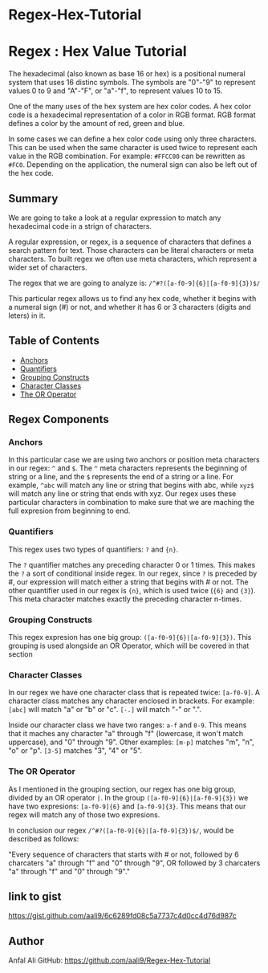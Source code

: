 # Regex-Hex-Tutorial

# Regex : Hex Value Tutorial 
The hexadecimal (also known as base 16 or hex) is a positional numeral system that uses 16 distinc symbols. The symbols are "0"-"9" to represent values 0 to 9 and "A"-"F", or "a"-"f", to represent values 10 to 15.

One of the many uses of the hex system are hex color codes. A hex color code is a hexadecimal representation of a color in RGB format. RGB format defines a color by the amount of red, green and blue.

In some cases we can define a hex color code using only three characters. This can be used when the same character is used twice to represent each value in the RGB combination. For example: `#FFCC00` can be rewritten as `#FC0`. Depending on the application, the numeral sign can also be left out of the hex code.

## Summary
We are going to take a look at a regular expression to match any hexadecimal code in a strign of characters. 

A regular expression, or regex, is a sequence of characters that defines a search pattern for text. Those characters can be literal characters or meta characters. To built regex we often use meta characters, which represent a wider set of characters.

The regex that we are going to analyze is:
`/^#?([a-f0-9]{6}|[a-f0-9]{3})$/`

This particular regex allows us to find any hex code, whether it begins with a numeral sign (#) or not, and whether it has 6 or 3 characters (digits and leters) in it. 

## Table of Contents

- [Anchors](#anchors)
- [Quantifiers](#quantifiers)
- [Grouping Constructs](#grouping-constructs)
- [Character Classes](#character-classes)
- [The OR Operator](#the-or-operator)

## Regex Components

### Anchors
In this particular case we are using two anchors or position meta characters in our regex: `^` and `$`.
The `^` meta characters represents the beginning of string or a line, and the `$` represents the end of a string or a line. For example, `^abc` will match any line or string that begins with abc, while `xyz$` will match any line or string that ends with xyz.
Our regex uses these particular characters in combination to make sure that we are maching the full expresion from beginning to end.

### Quantifiers
This regex uses two types of quantifiers: `?` and `{n}`.

The `?` quantifier matches any preceding character 0 or 1 times. This makes the `?` a sort of conditional inside regex. In our regex, since `?` is preceded by #,  our expression will match either a string that begins with # or not.
The other quantifier used in our regex is `{n}`, which is used twice (`{6}` and `{3}`). This meta character matches exactly the preceding character n-times.

### Grouping Constructs
This regex expresion has one big group: `([a-f0-9]{6}|[a-f0-9]{3})`. This grouping is used alongside an OR Operator, which will be covered in that section
### Character Classes
In our regex we have one character class that is repeated twice: `[a-f0-9]`. A character class matches any character enclosed in brackets. For example: `[abc]` will match "a" or "b" or "c". `[-.]` will match "-" or ".". 

Inside our character class we have two ranges: `a-f` and `0-9`. This means that it maches any character "a" through "f" (lowercase, it won't match uppercase), and "0" through "9".  Other examples: `[m-p]` matches "m", "n", "o" or "p". `[3-5]` matches "3", "4" or "5".
### The OR Operator
As I mentioned in the grouping section, our regex has one big group, divided by an OR operator `|`. In the group `([a-f0-9]{6}|[a-f0-9]{3})` we have two expresions: `[a-f0-9]{6}` and `[a-f0-9]{3}`. This means that our regex will match any of those two expresions. 

In conclusion our regex `/^#?([a-f0-9]{6}|[a-f0-9]{3})$/`, would be described as follows:

"Every sequence of characters that starts with # or not, followed by 6 charcaters "a" through "f" and "0" through "9", OR followed by 3 charcaters "a" through "f" and "0" through "9"."
## link to gist

https://gist.github.com/aali9/6c6289fd08c5a7737c4d0cc4d76d987c

## Author

Anfal Ali
GitHub: https://github.com/aali9/Regex-Hex-Tutorial